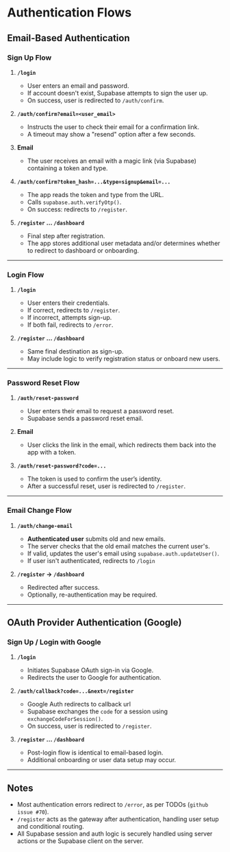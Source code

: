 # Authentication Flows

## Email-Based Authentication

### Sign Up Flow

1. **`/login`**

   - User enters an email and password.
   - If account doesn't exist, Supabase attempts to sign the user up.
   - On success, user is redirected to `/auth/confirm`.

2. **`/auth/confirm?email=<user_email>`**

   - Instructs the user to check their email for a confirmation link.
   - A timeout may show a "resend" option after a few seconds.

3. **Email**

   - The user receives an email with a magic link (via Supabase) containing a token and type.

4. **`/auth/confirm?token_hash=...&type=signup&email=...`**

   - The app reads the token and type from the URL.
   - Calls `supabase.auth.verifyOtp()`.
   - On success: redirects to `/register`.

5. **`/register` ... `/dashboard`**

   - Final step after registration.
   - The app stores additional user metadata and/or determines whether to redirect to dashboard or onboarding.

---

### Login Flow

1. **`/login`**

   - User enters their credentials.
   - If correct, redirects to `/register`.
   - If incorrect, attempts sign-up.
   - If both fail, redirects to `/error`.

2. **`/register` ... `/dashboard`**

   - Same final destination as sign-up.
   - May include logic to verify registration status or onboard new users.

---

### Password Reset Flow

1. **`/auth/reset-password`**

   - User enters their email to request a password reset.
   - Supabase sends a password reset email.

2. **Email**

   - User clicks the link in the email, which redirects them back into the app with a token.

3. **`/auth/reset-password?code=...`**

   - The token is used to confirm the user’s identity.
   - After a successful reset, user is redirected to `/register`.

---

### Email Change Flow

1. **`/auth/change-email`**

   - **Authenticated user** submits old and new emails.
   - The server checks that the old email matches the current user's.
   - If valid, updates the user's email using `supabase.auth.updateUser()`.
   - If user isn't authenticated, redirects to `/login`

2. **`/register` -> `/dashboard`**

   - Redirected after success.
   - Optionally, re-authentication may be required.

---

## OAuth Provider Authentication (Google)

### Sign Up / Login with Google

1. **`/login`**

   - Initiates Supabase OAuth sign-in via Google.
   - Redirects the user to Google for authentication.

2. **`/auth/callback?code=...&next=/register`**

   - Google Auth redirects to callback url
   - Supabase exchanges the `code` for a session using `exchangeCodeForSession()`.
   - On success, user is redirected to `/register`.

3. **`/register` ... `/dashboard`**

   - Post-login flow is identical to email-based login.
   - Additional onboarding or user data setup may occur.

---

## Notes

- Most authentication errors redirect to `/error`, as per TODOs (`github issue #70`).
- `/register` acts as the gateway after authentication, handling user setup and conditional routing.
- All Supabase session and auth logic is securely handled using server actions or the Supabase client on the server.
